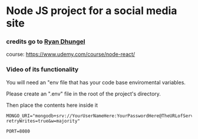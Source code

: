 # Node JS project for a social media site

### credits go to [Ryan Dhungel](https://github.com/kaloraat)
 course: https://www.udemy.com/course/node-react/
 
 ### Video of its functionality
 
 
You will need an "env file that has your code base enviromental variables.  


Please create an ".env" file in the root of the project's directory.

Then place the contents here inside it

```
MONGO_URI="mongodb+srv://YourUserNameHere:YourPasswordHere@TheURLofServer/test?retryWrites=true&w=majority"

PORT=8080
```

